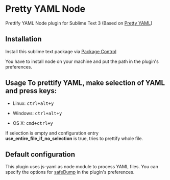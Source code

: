 Pretty YAML Node
================

Prettify YAML Node plugin for Sublime Text 3 (Based on [Pretty
YAML](<https://github.com/aukaost/SublimePrettyYAML>))



Installation 
-------------

Install this sublime text package via [Package
Control](<http://wbond.net/sublime_packages/package_control>)

You have to install node on your machine and put the path in the plugin's preferences.



Usage To prettify YAML, make selection of YAML and press keys:
--------------------------------------------------------------

-   Linux: <kbd>ctrl+alt+y</kbd>

-   Windows: <kbd>ctrl+alt+y</kbd>

-   OS X: <kbd>cmd+ctrl+y</kbd>

If selection is empty and configuration entry
**use_entire_file_if_no_selection** is true, tries to prettify whole file.


Default configuration
---------------------

This plugin uses js-yaml as node module to process YAML files. You can specify the options for [safeDump](<https://github.com/nodeca/js-yaml#safedump-object---options->) in the plugin's preferences.
